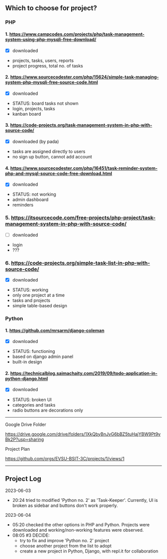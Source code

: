 <!--
## Hi there 👋

**Here are some ideas to get you started:**

🙋‍♀️ A short introduction - what is your organization all about?
🌈 Contribution guidelines - how can the community get involved?
👩‍💻 Useful resources - where can the community find your docs? Is there anything else the community should know?
🍿 Fun facts - what does your team eat for breakfast?
🧙 Remember, you can do mighty things with the power of [Markdown](https://docs.github.com/github/writing-on-github/getting-started-with-writing-and-formatting-on-github/basic-writing-and-formatting-syntax)
-->

## Which to choose for project?

### PHP

#### 1. https://www.campcodes.com/projects/php/task-management-system-using-php-mysqli-free-download/
  - [x] downloaded
  * projects, tasks, users, reports
  * project progress, total no. of tasks

#### 2. https://www.sourcecodester.com/php/15624/simple-task-managing-system-php-mysqli-free-source-code.html
  - [x] downloaded
  * STATUS: board tasks not shown
  * login, projects, tasks
  * kanban board

#### 3. https://code-projects.org/task-management-system-in-php-with-source-code/
  - [x] downloaded (by pada)
  * tasks are assigned directly to users
  * no sign up button, cannot add account

#### 4. https://www.sourcecodester.com/php/16451/task-reminder-system-php-and-mysql-source-code-free-download.html
  - [x] downloaded
  * STATUS: not working
  * admin dashboard
  * reminders

### 5. https://itsourcecode.com/free-projects/php-project/task-management-system-in-php-with-source-code/
  - [ ] downloaded
  * login
  * ???

### 6. https://code-projects.org/simple-task-list-in-php-with-source-code/
  - [x] downloaded
  * STATUS: working
  * only one project at a time
  * tasks and projects
  * simple table-based design

### Python

#### 1. https://github.com/mrsarm/django-coleman
  - [x] downloaded
  * STATUS: functioning
  * based on django admin panel
  * built-in design

#### 2. https://technicalblog.saimachaity.com/2019/09/todo-application-in-python-django.html
  - [x] downloaded
  * STATUS: broken UI
  * categories and tasks
  * radio buttons are decorations only


----

Google Drive Folder

https://drive.google.com/drive/folders/1XkQbyBnJvG6bBZ5tuHajYBW9Pt9vBk2P?usp=sharing

Project Plan

https://github.com/orgs/EVSU-BSIT-3C/projects/1/views/1

----

## Project Log
2023-06-03
- 20:24 tried to modified 'Python no. 2' as 'Task-Keeper'. Currently, UI is broken as sidebar and buttons don't work properly.

2023-06-04
- 05:20 checked the other options in PHP and Python. Projects were downloaded and working/non-working features were observed.
- 08:05 #3 DECIDE: 
  - try to fix and improve 'Python no. 2' project
  - choose another project from the list to adopt
  - create a new project in Python, Django, with repl.it for collaboration
